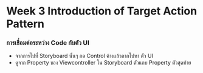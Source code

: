 # Week 3 Introduction of Target Action Pattern

### การเชื่อมต่อระหว่าง Code กับตัว UI
- จากการไปที่ Storyboard นั้นๆ กด Control ค้างแล้วลากไปหา ตัว UI 
- ดูจาก Property ของ Viewcontroller ใน Storyboard ตัวแถบ Property ตัวสุดท้าย
